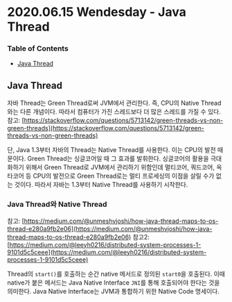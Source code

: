 # 2020.06.15 Wendesday - Java Thread

### Table of Contents

* [Java Thread](day15.md#Java_Thread)

## Java Thread

자바 Thread는 Green Thread로써 JVM에서 관리한다. 즉, CPU의 Native Thread와는 다른 개념이다. 따라서 컴퓨터가 가진 스레드보다 더 많은 스레드를 가질 수 있다. 참고: [https://stackoverflow.com/questions/5713142/green-threads-vs-non-green-threads](https://stackoverflow.com/questions/5713142/green-threads-vs-non-green-threads)

단, Java 1.3부터 자바의 Thread는 Native Thread를 사용한다. 이는 CPU의 발전 때문이다. Green Thread는 싱글코어일 때 그 효과를 발휘한다. 싱글코어의 활용을 극대화하기 위해서 Green Thread로 JVM에서 관리하기 위함인데 멀티코어, 쿼드코어, 옥타코어 등 CPU의 발전으로 Green Thread로는 멀티 프로세싱의 이점을 살릴 수가 없는 것이다. 따라서 자바는 1.3부터 Native Thread를 사용하기 시작한다.

### Java Thread와 Native Thread

참고: [https://medium.com/@unmeshvjoshi/how-java-thread-maps-to-os-thread-e280a9fb2e06](https://medium.com/@unmeshvjoshi/how-java-thread-maps-to-os-thread-e280a9fb2e06) 참고2: [https://medium.com/@leeyh0216/distributed-system-processes-1-9101d5c5ceee](https://medium.com/@leeyh0216/distributed-system-processes-1-9101d5c5ceee)

Thread의 `start()`를 호출하는 순간 native 메서드로 정의된 `start0`을 호출된다. 이때 native가 붙은 메서드는 Java Native Interface `JNI`를 통해 호출되어야 한다는 것을 의미한다. Java Native Interface는 JVM과 통합하기 위한 Native Code 명세이다.

